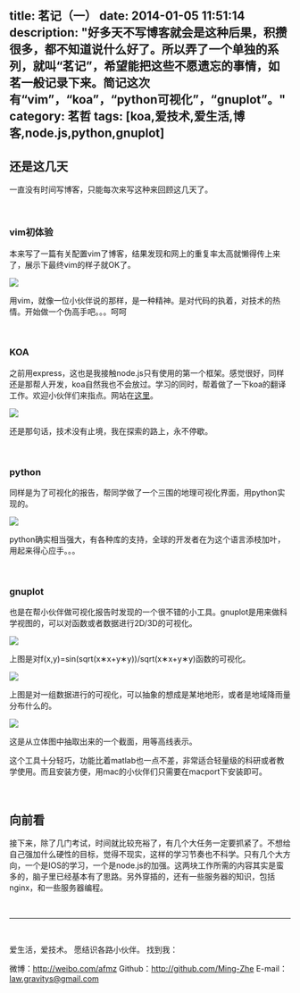 title: 茗记（一）
date: 2014-01-05 11:51:14
description: "好多天不写博客就会是这种后果，积攒很多，都不知道说什么好了。所以弄了一个单独的系列，就叫“茗记”，希望能把这些不愿遗忘的事情，如茗一般记录下来。简记这次有“vim”，“koa”，“python可视化”，“gnuplot”。"
category: 茗哲
tags: [koa,爱技术,爱生活,博客,node.js,python,gnuplot]
---

## 还是这几天

一直没有时间写博客，只能每次来写这种来回顾这几天了。

<br/>

### vim初体验

本来写了一篇有关配置vim了博客，结果发现和网上的重复率太高就懒得传上来了，展示下最终vim的样子就OK了。

![](http://farm8.staticflickr.com/7421/11766209525_3962d26ddc_b.jpg)

用vim，就像一位小伙伴说的那样，是一种精神。是对代码的执着，对技术的热情。开始做一个伪高手吧。。。呵呵

<br/>

### KOA

之前用express，这也是我接触node.js只有使用的第一个框架。感觉很好，同样还是那帮人开发，koa自然我也不会放过。学习的同时，帮着做了一下koa的翻译工作。欢迎小伙伴们来指点。网站在[这里](http://koajs.cn/)。

![](http://farm6.staticflickr.com/5515/11766973946_a25cf53eb8_b.jpg)

还是那句话，技术没有止境，我在探索的路上，永不停歇。

<br/>

### python

同样是为了可视化的报告，帮同学做了一个三围的地理可视化界面，用python实现的。

![](http://farm8.staticflickr.com/7328/11766211095_ffc5d3549d_b.jpg)

python确实相当强大，有各种库的支持，全球的开发者在为这个语言添枝加叶，用起来得心应手。。。

<br/>

### gnuplot

也是在帮小伙伴做可视化报告时发现的一个很不错的小工具。gnuplot是用来做科学视图的，可以对函数或者数据进行2D/3D的可视化。

![](http://farm3.staticflickr.com/2840/11766975286_b9e0b28f9c_b.jpg)

上图是对f(x,y)=sin(sqrt(x∗x+y∗y))/sqrt(x∗x+y∗y)函数的可视化。

![](http://farm4.staticflickr.com/3716/11766617794_08d24c7d39_b.jpg)

上图是对一组数据进行的可视化，可以抽象的想成是某地地形，或者是地域降雨量分布什么的。

![](http://farm8.staticflickr.com/7426/11766465883_8db70276b8_b.jpg)

这是从立体图中抽取出来的一个截面，用等高线表示。

这个工具十分轻巧，功能比着matlab也一点不差，非常适合轻量级的科研或者教学使用。而且安装方便，用mac的小伙伴们只需要在macport下安装即可。

<br/>

## 向前看

接下来，除了几门考试，时间就比较充裕了，有几个大任务一定要抓紧了。不想给自己强加什么硬性的目标，觉得不现实，这样的学习节奏也不科学。只有几个大方向，一个是IOS的学习，一个是node.js的加强。这两块工作所需的内容其实是蛮多的，脑子里已经基本有了思路。另外穿插的，还有一些服务器的知识，包括nginx，和一些服务器编程。


<br/>

***

<br/>

爱生活，爱技术。
愿结识各路小伙伴。
找到我：

微博：http://weibo.com/afmz
Github：http://github.com/Ming-Zhe
E-mail：law.gravitys@gmail.com 